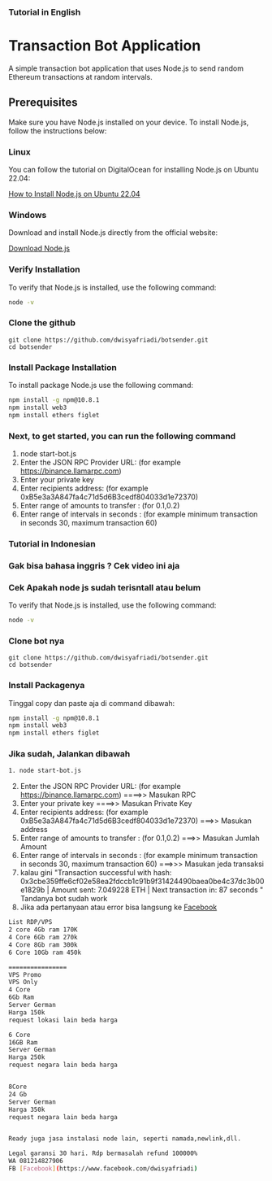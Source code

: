 ### Tutorial in English
# Transaction Bot Application

A simple transaction bot application that uses Node.js to send random Ethereum transactions at random intervals.

## Prerequisites

Make sure you have Node.js installed on your device. To install Node.js, follow the instructions below:

### Linux

You can follow the tutorial on DigitalOcean for installing Node.js on Ubuntu 22.04:

[How to Install Node.js on Ubuntu 22.04](https://www.digitalocean.com/community/tutorials/how-to-install-node-js-on-ubuntu-22-04)

### Windows

Download and install Node.js directly from the official website:

[Download Node.js](https://nodejs.org/en)

### Verify Installation

To verify that Node.js is installed, use the following command:

```sh
node -v
````
### Clone the github
```
git clone https://github.com/dwisyafriadi/botsender.git
cd botsender
```

### Install Package Installation

To install package Node.js use the following command:

```sh
npm install -g npm@10.8.1
npm install web3
npm install ethers figlet
````
### Next, to get started, you can run the following command

1. node start-bot.js
2. Enter the JSON RPC Provider URL: (for example https://binance.llamarpc.com)
3. Enter your private key
4. Enter recipients address: (for example 0xB5e3a3A847fa4c71d5d6B3cedf804033d1e72370)
5. Enter range of amounts to transfer : (for 0.1,0.2)
6. Enter range of intervals in seconds : (for example minimum transaction in seconds 30, maximum transaction 60)

### Tutorial in Indonesian
### Gak bisa bahasa inggris ? Cek video ini aja

### Cek Apakah node js sudah terisntall atau belum

To verify that Node.js is installed, use the following command:

```sh
node -v
````

### Clone bot nya
```
git clone https://github.com/dwisyafriadi/botsender.git
cd botsender
```
### Install Packagenya

Tinggal copy dan paste aja di command dibawah:

```sh
npm install -g npm@10.8.1
npm install web3
npm install ethers figlet
````

### Jika sudah, Jalankan dibawah
```sh
1. node start-bot.js
````
2. Enter the JSON RPC Provider URL: (for example https://binance.llamarpc.com) ====>> Masukan RPC
3. Enter your private key                                                      ====>> Masukan Private Key
4. Enter recipients address: (for example 0xB5e3a3A847fa4c71d5d6B3cedf804033d1e72370) ===>> Masukan address
5. Enter range of amounts to transfer : (for 0.1,0.2)                                  ===>> Masukan Jumlah Amount
6. Enter range of intervals in seconds : (for example minimum transaction in seconds 30, maximum transaction 60) ===>>> Masukan jeda transaksi
7. kalau gini "Transaction successful with hash: 0x3cbe359ffe6cf02e58ea2fdccb1c91b9f31424490baea0be4c37dc3b00e1829b | Amount sent: 7.049228 ETH | Next transaction in: 87 seconds " Tandanya bot sudah work
8. Jika ada pertanyaan atau error bisa langsung ke [Facebook](https://www.facebook.com/dwisyafriadi)

 ```sh
List RDP/VPS
2 core 4Gb ram 170K
4 Core 6Gb ram 270k
4 Core 8Gb ram 300k
6 Core 10Gb ram 450k

================
VPS Promo
VPS Only
4 Core 
6Gb Ram 
Server German 
Harga 150k
request lokasi lain beda harga

6 Core 
16GB Ram 
 Server German
Harga 250k
request negara lain beda harga


8Core
24 Gb
Server German
Harga 350k
request negara lain beda harga


Ready juga jasa instalasi node lain, seperti namada,newlink,dll.

Legal garansi 30 hari. Rdp bermasalah refund 100000%
WA 081214827906
FB [Facebook](https://www.facebook.com/dwisyafriadi)
````
